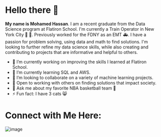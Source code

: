 # Hello there 👋

**My name is Mohamed Hassan**. I am a recent graduate from the Data Science program at Flatiron School. I'm currently a Train Operator in New York City 🚆 🗽. Previously worked for the FDNY as an EMT 🚑. I have a passion for problem solving, using data and math to find solutions. I'm looking to further refine my data science skills, while also creating and contributing to projects that are informative and helpful to others.



- 🔭 I’m currently working on improving the skills I learned at Flatiron School.
- 🌱 I’m currently learning SQL and AWS.
- 👀 I’m looking to collaborate on a variety of machine learning projects.
- 👐 Open to working with others on finding solutions that impact society. 
- 💬 Ask me about my favorite NBA basketball team 🏀
- ⚡ Fun fact: I have 3 cats 😸

# Connect with Me Here:

![image]({https://www.linkedin.com/in/mohamedhassannyc/})

